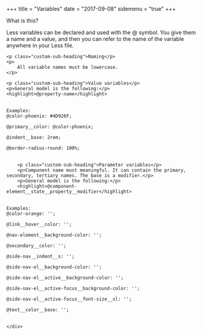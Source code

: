 +++
title = "Variables"
date = "2017-09-08"
sidemenu = "true"
+++
<div class="content-section">
	<p class="custom-heading">What is this?</p>
	<p>Less variables can be declared and used with the @ symbol. You give them a name and a value, and then you can refer to the name of the variable anywhere in your Less file.</p>

	<p class="custom-sub-heading">Naming</p>
	<p>
		All variable names must be lowercase.
	</p>

	<p class="custom-sub-heading">Value variables</p>
	<p>General model is the following:</p>
	<highlight>@property-name</highlight>
<pre>
	<code>
Examples:
@color-phoenix: #4D926F;

@primary__color: @color-phoenix;

@indent__base: 2rem;

@border-radius-round: 100%;
	</code> 
</pre>

		<p class="custom-sub-heading">Parameter variables</p>
		<p>Component name must meaningful. It can contain the primary, secondary, tertiary names. The base is a modifier.</p>
		<p>General model is the following:</p>
		<highlight>@component-element__state__property__modifier</highlight>
<pre>
	<code>
Examples:
@color-orange: '';

@link__hover__color: '';

@nav-element__background-color: '';

@secondary__color: '';

@side-nav__indent__s: '';

@side-nav-el__background-color: '';

@side-nav-el__active__background-color: '';

@side-nav-el__active-focus__background-color: '';

@side-nav-el__active-focus__font-size__xl: '';

@text__color__base: '';
	</code> 
</pre>	
	</div>